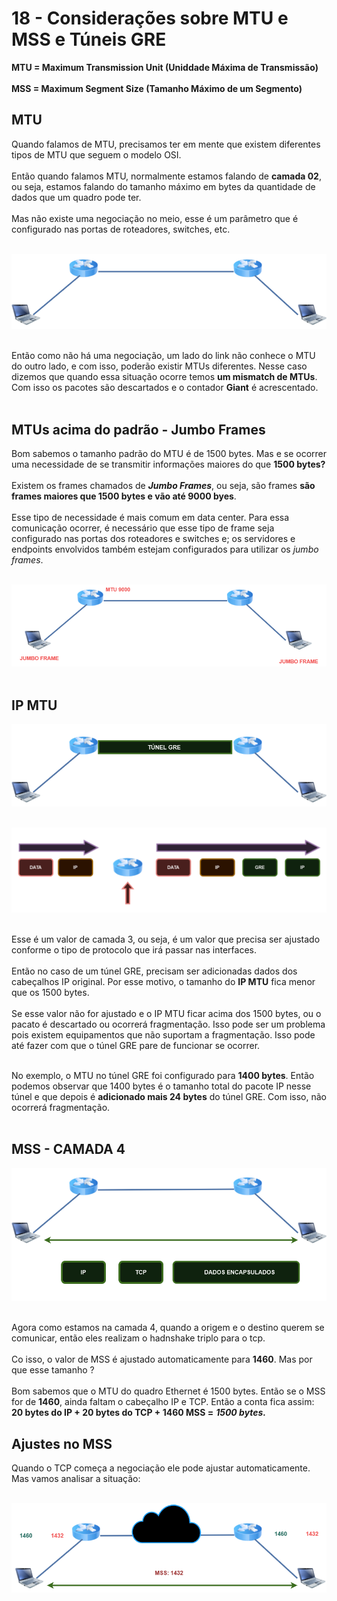 # 18 - Considerações sobre MTU e MSS e Túneis GRE

**MTU = Maximum Transmission Unit (Uniddade Máxima de Transmissão)** <br></br>
**MSS = Maximum Segment Size (Tamanho Máximo de um Segmento)**

## MTU

Quando falamos de MTU, precisamos ter em mente que existem diferentes tipos de MTU que seguem o modelo OSI. <br></br>
Então quando falamos MTU, normalmente estamos falando de **camada 02**, ou seja, estamos falando do tamanho máximo em bytes da quantidade de dados que um quadro pode ter. <br></br>
Mas não existe uma negociação no meio, esse é um parâmetro que é configurado nas portas de roteadores, switches, etc. <br></br>

![MTU](Imagens/mtu.png) <br></br>

Então como não há uma negociação, um lado do link não conhece o MTU do outro lado, e com isso, poderão existir MTUs diferentes. Nesse caso dizemos que quando essa situação ocorre temos **um mismatch de MTUs**. Com isso os pacotes são descartados e o contador **Giant** é acrescentado. <br></br>

## MTUs acima do padrão - Jumbo Frames

Bom sabemos o tamanho padrão do MTU é de 1500 bytes. Mas e se ocorrer uma necessidade de se transmitir informações maiores do que **1500 bytes?** <br></br>
Existem os frames chamados de ***Jumbo Frames***, ou seja, são frames **são frames maiores que 1500 bytes e vão até 9000 byes**. <br></br>
Esse tipo de necessidade é mais comum em data center. Para essa comunicação ocorrer, é necessário que esse tipo de frame seja configurado nas portas dos roteadores e switches e; os servidores e endpoints envolvidos também estejam configurados para utilizar os *jumbo frames*. <br></br>

![MTU1](Imagens/mtu1.png) <br></br>

## IP MTU

![MTU2](Imagens/mtu2.png) <br></br>

![CABEÇALHO](Imagens/cabecalho.png) <br></br>

Esse é um valor de camada 3, ou seja, é um valor que precisa ser ajustado conforme o tipo de protocolo que irá passar nas interfaces. <br></br>
Então no caso de um túnel GRE, precisam ser adicionadas dados dos cabeçalhos IP original. Por esse motivo, o tamanho do **IP MTU** fica menor que os 1500 bytes. <br></br>
Se esse valor não for ajustado e o IP MTU ficar acima dos 1500 bytes, ou o pacato é descartado ou ocorrerá fragmentação. Isso pode ser um problema pois existem equipamentos que não suportam a fragmentação. Isso pode até fazer com que o túnel GRE pare de funcionar se ocorrer. <br></br>

No exemplo, o MTU no túnel GRE foi configurado para **1400 bytes**. Então podemos observar que 1400 bytes é o tamanho total do pacote IP nesse túnel e que depois é **adicionado mais 24 bytes** do túnel GRE. Com isso, não ocorrerá fragmentação. <br></br>

## MSS - CAMADA 4

![MTU3](Imagens/mtu3.png) <br></br>

Agora como estamos na camada 4, quando a origem e o destino querem se comunicar, então eles realizam o hadnshake triplo para o tcp. <br></br>
Co isso, o valor de MSS é ajustado automaticamente para **1460**. Mas por que esse tamanho ? <br></br>
Bom sabemos que o MTU do quadro Ethernet é 1500 bytes. Então se o MSS for de **1460**, ainda faltam o cabeçalho IP e TCP. Então a conta fica assim: **20 bytes do IP + 20 bytes do TCP + 1460 MSS =** ***1500 bytes.***

## Ajustes no MSS

Quando o TCP começa a negociação ele pode ajustar automaticamente. Mas vamos analisar a situação: <br></br>

![MTU4](Imagens/mtu4.png) <br></br>